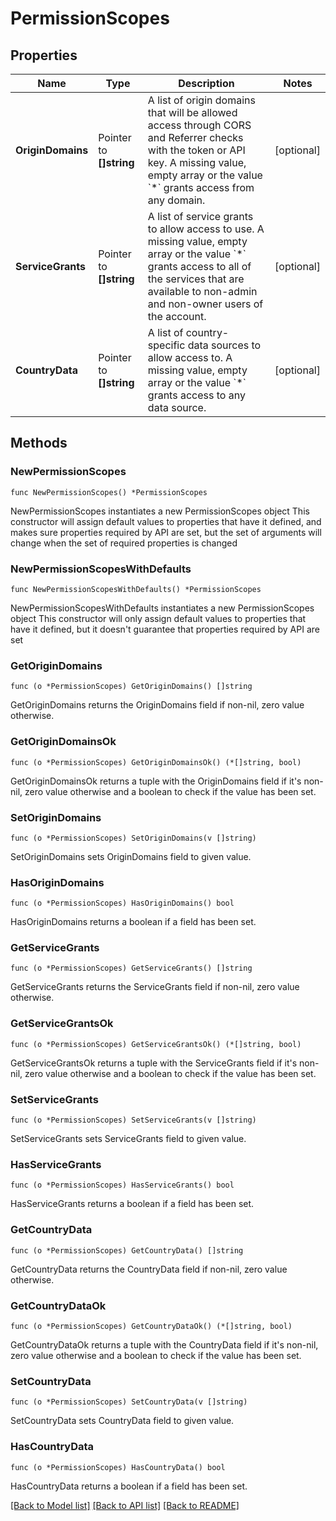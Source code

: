 # PermissionScopes

## Properties

Name | Type | Description | Notes
------------ | ------------- | ------------- | -------------
**OriginDomains** | Pointer to **[]string** | A list of origin domains that will be allowed access through CORS and Referrer checks with the token or API key. A missing value, empty array or the value &#x60;*&#x60; grants access from any domain. | [optional] 
**ServiceGrants** | Pointer to **[]string** | A list of service grants to allow access to use. A missing value, empty array or the value &#x60;*&#x60; grants access to all of the services that are available to non-admin and non-owner users of the account. | [optional] 
**CountryData** | Pointer to **[]string** | A list of country-specific data sources to allow access to. A missing value, empty array or the value &#x60;*&#x60; grants access to any data source. | [optional] 

## Methods

### NewPermissionScopes

`func NewPermissionScopes() *PermissionScopes`

NewPermissionScopes instantiates a new PermissionScopes object
This constructor will assign default values to properties that have it defined,
and makes sure properties required by API are set, but the set of arguments
will change when the set of required properties is changed

### NewPermissionScopesWithDefaults

`func NewPermissionScopesWithDefaults() *PermissionScopes`

NewPermissionScopesWithDefaults instantiates a new PermissionScopes object
This constructor will only assign default values to properties that have it defined,
but it doesn't guarantee that properties required by API are set

### GetOriginDomains

`func (o *PermissionScopes) GetOriginDomains() []string`

GetOriginDomains returns the OriginDomains field if non-nil, zero value otherwise.

### GetOriginDomainsOk

`func (o *PermissionScopes) GetOriginDomainsOk() (*[]string, bool)`

GetOriginDomainsOk returns a tuple with the OriginDomains field if it's non-nil, zero value otherwise
and a boolean to check if the value has been set.

### SetOriginDomains

`func (o *PermissionScopes) SetOriginDomains(v []string)`

SetOriginDomains sets OriginDomains field to given value.

### HasOriginDomains

`func (o *PermissionScopes) HasOriginDomains() bool`

HasOriginDomains returns a boolean if a field has been set.

### GetServiceGrants

`func (o *PermissionScopes) GetServiceGrants() []string`

GetServiceGrants returns the ServiceGrants field if non-nil, zero value otherwise.

### GetServiceGrantsOk

`func (o *PermissionScopes) GetServiceGrantsOk() (*[]string, bool)`

GetServiceGrantsOk returns a tuple with the ServiceGrants field if it's non-nil, zero value otherwise
and a boolean to check if the value has been set.

### SetServiceGrants

`func (o *PermissionScopes) SetServiceGrants(v []string)`

SetServiceGrants sets ServiceGrants field to given value.

### HasServiceGrants

`func (o *PermissionScopes) HasServiceGrants() bool`

HasServiceGrants returns a boolean if a field has been set.

### GetCountryData

`func (o *PermissionScopes) GetCountryData() []string`

GetCountryData returns the CountryData field if non-nil, zero value otherwise.

### GetCountryDataOk

`func (o *PermissionScopes) GetCountryDataOk() (*[]string, bool)`

GetCountryDataOk returns a tuple with the CountryData field if it's non-nil, zero value otherwise
and a boolean to check if the value has been set.

### SetCountryData

`func (o *PermissionScopes) SetCountryData(v []string)`

SetCountryData sets CountryData field to given value.

### HasCountryData

`func (o *PermissionScopes) HasCountryData() bool`

HasCountryData returns a boolean if a field has been set.


[[Back to Model list]](../README.md#documentation-for-models) [[Back to API list]](../README.md#documentation-for-api-endpoints) [[Back to README]](../README.md)



